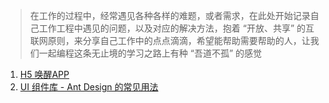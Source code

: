 
> 在工作的过程中，经常遇见各种各样的难题，或者需求，在此处开始记录自己工作工程中遇见的问题，以及对应的解决方法，抱着 “开放、共享” 的互联网原则，来分享自己工作中的点点滴滴，希望能帮助需要帮助的人，让我们一起编程这条无止境的学习之路上有种 “吾道不孤” 的感觉



1. [H5 唤醒APP](work/problems/h5_call_app)
2. [UI 组件库 - Ant Design 的常见用法](work/problems/use_antd)